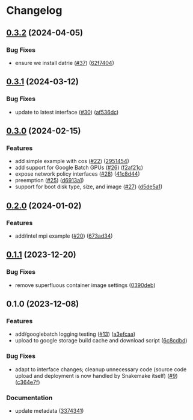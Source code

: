 # Changelog

## [0.3.2](https://github.com/snakemake/snakemake-executor-plugin-googlebatch/compare/v0.3.1...v0.3.2) (2024-04-05)


### Bug Fixes

* ensure we install datrie ([#37](https://github.com/snakemake/snakemake-executor-plugin-googlebatch/issues/37)) ([62f7404](https://github.com/snakemake/snakemake-executor-plugin-googlebatch/commit/62f740452ad2a607762040e5e315360f7917a6c6))

## [0.3.1](https://github.com/snakemake/snakemake-executor-plugin-googlebatch/compare/v0.3.0...v0.3.1) (2024-03-12)


### Bug Fixes

* update to latest interface ([#30](https://github.com/snakemake/snakemake-executor-plugin-googlebatch/issues/30)) ([af536dc](https://github.com/snakemake/snakemake-executor-plugin-googlebatch/commit/af536dc744fddccd6da5221bef1539c4d6fc173d))

## [0.3.0](https://github.com/snakemake/snakemake-executor-plugin-googlebatch/compare/v0.2.0...v0.3.0) (2024-02-15)


### Features

* add simple example with cos ([#22](https://github.com/snakemake/snakemake-executor-plugin-googlebatch/issues/22)) ([2951454](https://github.com/snakemake/snakemake-executor-plugin-googlebatch/commit/2951454defef65a24396a16f7b9c4103e4156571))
* add support for Google Batch GPUs ([#26](https://github.com/snakemake/snakemake-executor-plugin-googlebatch/issues/26)) ([f2af21c](https://github.com/snakemake/snakemake-executor-plugin-googlebatch/commit/f2af21c6804d5c687d2bc9443497c98fb60641bc))
* expose network policy interfaces ([#28](https://github.com/snakemake/snakemake-executor-plugin-googlebatch/issues/28)) ([41c8d44](https://github.com/snakemake/snakemake-executor-plugin-googlebatch/commit/41c8d447502d5bba485b14ebe1eab1f2bf6b50dd))
* preemption ([#25](https://github.com/snakemake/snakemake-executor-plugin-googlebatch/issues/25)) ([d6913a1](https://github.com/snakemake/snakemake-executor-plugin-googlebatch/commit/d6913a13b59f94b4f7c590dfe8c446c535f5c883))
* support for boot disk type, size, and image ([#27](https://github.com/snakemake/snakemake-executor-plugin-googlebatch/issues/27)) ([d5de5a1](https://github.com/snakemake/snakemake-executor-plugin-googlebatch/commit/d5de5a136a63686e8c41077a6cd4aa96816f4a93))

## [0.2.0](https://github.com/snakemake/snakemake-executor-plugin-googlebatch/compare/v0.1.1...v0.2.0) (2024-01-02)


### Features

* add/intel mpi example ([#20](https://github.com/snakemake/snakemake-executor-plugin-googlebatch/issues/20)) ([673ad34](https://github.com/snakemake/snakemake-executor-plugin-googlebatch/commit/673ad345fb6590696dc3bb3d88c6873abde068ef))

## [0.1.1](https://github.com/snakemake/snakemake-executor-plugin-googlebatch/compare/v0.1.0...v0.1.1) (2023-12-20)


### Bug Fixes

* remove superfluous container image settings ([0390deb](https://github.com/snakemake/snakemake-executor-plugin-googlebatch/commit/0390deb3a1995587dab611629ffedac716b87566))

## 0.1.0 (2023-12-08)


### Features

* add/googlebatch logging testing ([#13](https://github.com/snakemake/snakemake-executor-plugin-googlebatch/issues/13)) ([a3efcaa](https://github.com/snakemake/snakemake-executor-plugin-googlebatch/commit/a3efcaa991769f905e2c9bb8195481528d10d3c8))
* upload to google storage build cache and download script ([6c8cdbd](https://github.com/snakemake/snakemake-executor-plugin-googlebatch/commit/6c8cdbd7e84e244aeff199bbf8542d2f2633fe38))


### Bug Fixes

* adapt to interface changes; cleanup unnecessary code (source code upload and deployment is now handled by Snakemake itself) ([#9](https://github.com/snakemake/snakemake-executor-plugin-googlebatch/issues/9)) ([c364e7f](https://github.com/snakemake/snakemake-executor-plugin-googlebatch/commit/c364e7f97f78233dab6bedb4469e1c94d4e7cdcc))


### Documentation

* update metadata ([3374341](https://github.com/snakemake/snakemake-executor-plugin-googlebatch/commit/33743410cf8ca84ba8d3dc166c0ad3afdc769959))

